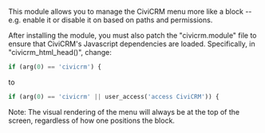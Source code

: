 This module allows you to manage the CiviCRM menu more like a block -- e.g.
enable it or disable it on based on paths and permissions.

After installing the module, you must also patch the "civicrm.module" file
to ensure that CiviCRM's Javascript dependencies are loaded.  Specifically,
in "civicrm_html_head()", change:

```php
if (arg(0) == 'civicrm') {
```

to

```php
if (arg(0) == 'civicrm' || user_access('access CiviCRM')) {
```

Note: The visual rendering of the menu will always be at the top of the
screen, regardless of how one positions the block.
